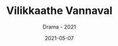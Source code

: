 ---
title: Vilikkaathe Vannaval
subtitle: Drama - 2021
layout: default
modal-id: 1
date: 2021-05-07
img: drama-vilikkaathe-vannaval-01.png
thumbnail: drama-vilikkaathe-vannaval-01.png
alt: image-alt
project-date: April 2019
client: Start Bootstrap
category: Drama
description:  Vilikkaathe Vannaval
---